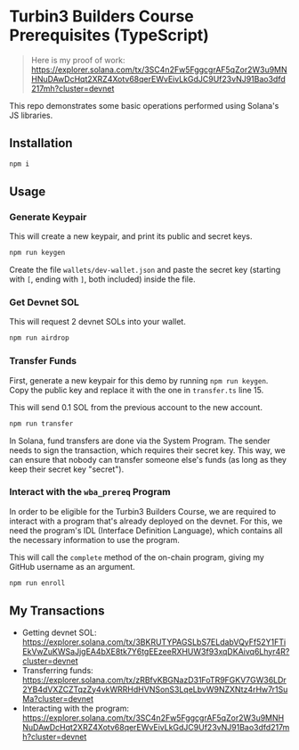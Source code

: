 # Turbin3 Builders Course Prerequisites (TypeScript)

> Here is my proof of work: https://explorer.solana.com/tx/3SC4n2Fw5FggcgrAF5qZor2W3u9MNHNuDAwDcHqt2XRZ4Xotv68qerEWvEivLkGdJC9Uf23vNJ91Bao3dfd217mh?cluster=devnet

This repo demonstrates some basic operations performed using Solana's JS libraries.

## Installation

```sh
npm i
```

## Usage

### Generate Keypair

This will create a new keypair, and print its public and secret keys.

```sh
npm run keygen
```

Create the file `wallets/dev-wallet.json` and paste the secret key (starting with `[`, ending with `]`, both included) inside the file.

### Get Devnet SOL

This will request 2 devnet SOLs into your wallet.

```sh
npm run airdrop
```

### Transfer Funds

First, generate a new keypair for this demo by running `npm run keygen`. Copy the public key and replace it with the one in `transfer.ts` line 15.

This will send 0.1 SOL from the previous account to the new account.

```sh
npm run transfer
```

In Solana, fund transfers are done via the System Program. The sender needs to sign the transaction, which requires their secret key. This way, we can ensure that nobody can transfer someone else's funds (as long as they keep their secret key "secret").

### Interact with the `wba_prereq` Program

In order to be eligible for the Turbin3 Builders Course, we are required to interact with a program that's already deployed on the devnet. For this, we need the program's IDL (Interface Definition Language), which contains all the necessary information to use the program.

This will call the `complete` method of the on-chain program, giving my GitHub username as an argument.

```sh
npm run enroll
```

## My Transactions

- Getting devnet SOL: https://explorer.solana.com/tx/3BKRUTYPAGSLbS7ELdabVQyFf52Y1FTiEkVwZuKWSaJjgEA4bXE8tk7Y6tgEEzeeRXHUW3f93xqDKAivq6Lhyr4R?cluster=devnet
- Transferring funds: https://explorer.solana.com/tx/zRBfvKBGNazD31FoTR9FGKV7GW36LDr2YB4dVXZCZTqzZy4vkWRRHdHVNSonS3LqeLbvW9NZXNtz4rHw7r1SuMa?cluster=devnet
- Interacting with the program: https://explorer.solana.com/tx/3SC4n2Fw5FggcgrAF5qZor2W3u9MNHNuDAwDcHqt2XRZ4Xotv68qerEWvEivLkGdJC9Uf23vNJ91Bao3dfd217mh?cluster=devnet
